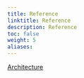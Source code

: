 ```yaml
---
title: Reference
linktitle: Reference
description: Reference
toc: false
weight: 5
aliases:
---
```



[Architecture](architecture)